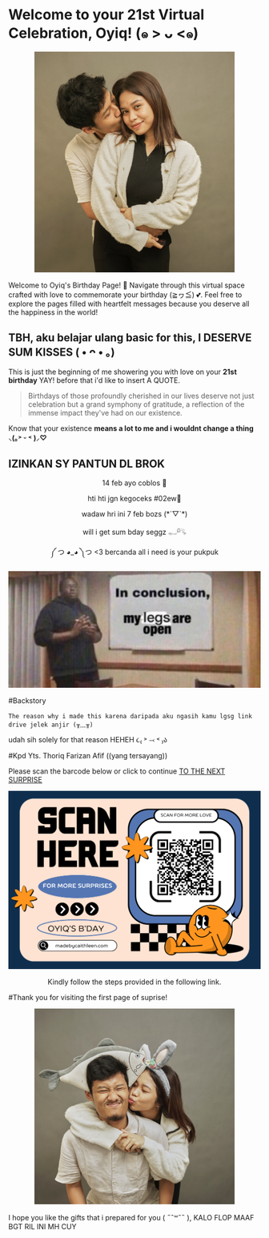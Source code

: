 # Welcome to your 21st Virtual Celebration, Oyiq! (๑ > ᴗ <๑)

<p align="center">
  <img width="400" src="https://raw.githubusercontent.com/caithleend5/hbdseng.github.io/gh-pages/Screen%20Shot%202024-01-17%20at%2000.19.52.png">
</p>

Welcome to Oyiq's Birthday Page! 🎉 Navigate through this virtual space crafted with love to commemorate your birthday (≧ヮ≦) 💕. 
Feel free to explore the pages filled with heartfelt messages because you deserve all the happiness in the world!

## TBH, aku belajar ulang basic for this, I DESERVE SUM KISSES ( • ᴖ • ｡)

This is just the beginning of me showering you with love on your **21st birthday** YAY! before that i'd like to insert A QUOTE.

>Birthdays of those profoundly cherished in our lives deserve not just celebration but a grand symphony of gratitude, a reflection of the immense impact they've had on our existence.

Know that your existence **means a lot to me and i wouldnt change a thing ⸜(｡˃ ᵕ ˂ )⸝♡**

## IZINKAN SY PANTUN DL BROK

<p align="center">
14 feb ayo coblos 🏹
</p>
<p align="center">
hti hti jgn kegoceks #02ew🤮
</p>
<p align="center">
wadaw hri ini 7 feb bozs (*´▽`*)
</p>
<p align="center">
will i get sum bday seggz 𓀿𓀐
</p>

<p align="center">
༼ つ ◕_◕ ༽つ <3 bercanda all i need is your pukpuk
</p>
  
<p align="center">
  <img width="600" src="https://raw.githubusercontent.com/caithleend5/hbdseng.github.io/gh-pages/533cb9b6d6b0d8052adc960d3535f69e.jpeg">
</p>

#Backstory

```
The reason why i made this karena daripada aku ngasih kamu lgsg link drive jelek anjir (╥﹏╥)
```
udah sih solely for that reason HEHEH ૮₍ ˃ ⤙ ˂ ₎ა

#Kpd Yts. Thoriq Farizan Afif 
((yang tersayang)) 

Please scan the barcode below or click to continue [TO THE NEXT SURPRISE](https://drive.google.com/drive/folders/1i6B1682YMfo3hG8dLMmmin6E7mTslEOc?usp=sharing)

<p align="center">
  <img width="600" src="https://raw.githubusercontent.com/caithleend5/hbdseng.github.io/gh-pages/Blue%20and%20Orange%20Illustrated%20Scan%20QR%20Code%20Flyer.png">
</p>

<p align="center">
Kindly follow the steps provided in the following link.
</p>

#Thank you for visiting the first page of suprise!

<p align="center">
  <img width="400" src="https://raw.githubusercontent.com/caithleend5/hbdseng.github.io/gh-pages/Screen%20Shot%202024-01-17%20at%2000.24.29.png">
</p>

I hope you like the gifts that i prepared for you ( ˶ˆ꒳ˆ˵ ), KALO FLOP MAAF BGT RIL INI MH CUY
